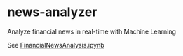 # news-analyzer
Analyze financial news in real-time with Machine Learning

See [FinancialNewsAnalysis.ipynb](/FinancialNewsAnalysis.ipynb)
